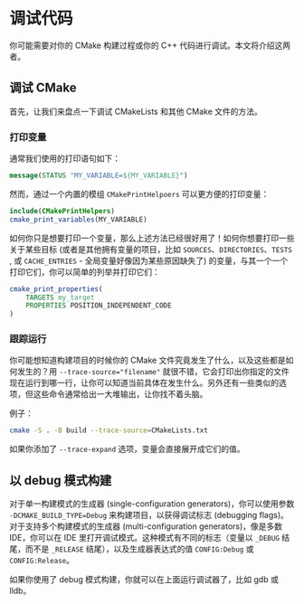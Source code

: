 # 调试代码

你可能需要对你的 CMake 构建过程或你的 C++ 代码进行调试。本文将介绍这两者。

## 调试 CMake

首先，让我们来盘点一下调试 CMakeLists 和其他 CMake 文件的方法。

### 打印变量

通常我们使用的打印语句如下：

```cmake
message(STATUS "MY_VARIABLE=${MY_VARIABLE}")
```

然而，通过一个内置的模组 `CMakePrintHelpoers` 可以更方便的打印变量：

```cmake
include(CMakePrintHelpers)
cmake_print_variables(MY_VARIABLE)
```

如何你只是想要打印一个变量，那么上述方法已经很好用了！如何你想要打印一些关于某些目标 (或者是其他拥有变量的项目，比如 `SOURCES`、`DIRECTORIES`、`TESTS` , 或 `CACHE_ENTRIES` - 全局变量好像因为某些原因缺失了) 的变量，与其一个一个打印它们，你可以简单的列举并打印它们：

```cmake
cmake_print_properties(
    TARGETS my_target
    PROPERTIES POSITION_INDEPENDENT_CODE
)
```


### 跟踪运行

你可能想知道构建项目的时候你的 CMake 文件究竟发生了什么，以及这些都是如何发生的？用 `--trace-source="filename"` 就很不错，它会打印出你指定的文件现在运行到哪一行，让你可以知道当前具体在发生什么。另外还有一些类似的选项，但这些命令通常给出一大堆输出，让你找不着头脑。

例子：

```bash
cmake -S . -B build --trace-source=CMakeLists.txt
```

如果你添加了 `--trace-expand` 选项，变量会直接展开成它们的值。


## 以 debug 模式构建

对于单一构建模式的生成器 (single-configuration generators)，你可以使用参数 `-DCMAKE_BUILD_TYPE=Debug` 来构建项目，以获得调试标志 (debugging flags)。对于支持多个构建模式的生成器 (multi-configuration generators)，像是多数IDE，你可以在 IDE 里打开调试模式。这种模式有不同的标志（变量以 `_DEBUG` 结尾，而不是 `_RELEASE` 结尾），以及生成器表达式的值 `CONFIG:Debug` 或 `CONFIG:Release`。

如果你使用了 debug 模式构建，你就可以在上面运行调试器了，比如 gdb 或 lldb。
